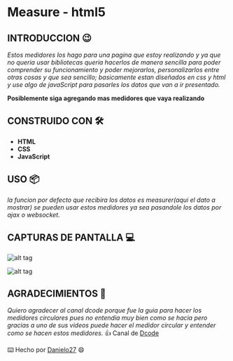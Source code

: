 # Measure - html5

## INTRODUCCION :wink:

_Estos medidores los hago para una pagina que estoy realizando y ya que no queria usar bibliotecas
queria hacerlos de manera sencilla para poder comprender su funcionamiento y poder mejorarlos, personalizarlos entre otras cosas y que sea sencillo;
basicamente estan diseñados en css y html y use algo de javaScript para pasarles los datos que van a ir presentado._

__Posiblemente siga agregando mas medidores que vaya realizando__

## CONSTRUIDO CON 🛠️

* __HTML__
* __CSS__
* __JavaScript__

## USO 📦

_la funcion por defecto que recibira los datos es measurer(aqui el dato a mostrar)
se pueden usar estos medidores ya sea pasandole los datos por ajax o websocket._

## CAPTURAS DE PANTALLA :computer:

![alt tag](https://i.imgur.com/RcFRmPh.jpg)

![alt tag](https://i.imgur.com/Ua2TEGH.jpg)

## AGRADECIMIENTOS :punch:

_Quiero agradecer al canal dcode porque fue la guia para hacer los medidores circulares pues no entendia muy bien como se hacia 
pero gracias a uno de sus videos puede hacer el medidor circular y entender como se hacen estos medidores._
:thumbsup: Canal de [Dcode](https://www.youtube.com/watch?v=FnUkVcQ_3CQ&list=LL&index=2)


⌨️ Hecho por [Danielo27](https://github.com/Danielo27) :smile:
